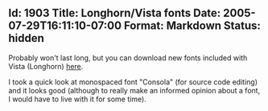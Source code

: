 Id: 1903
Title: Longhorn/Vista fonts
Date: 2005-07-29T16:11:10-07:00
Format: Markdown
Status: hidden
--------------
Probably won't last long, but you can download new fonts included with
Vista (Longhorn)
[here](http://test.uxevolutions.info/zoronax/entries/10).

I took a quick look at monospaced font "Consola" (for source code
editing) and it looks good (although to really make an informed opinion
about a font, I would have to live with it for some time).
